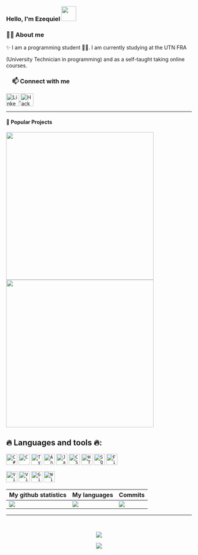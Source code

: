### Hello, I'm Ezequiel <img src="https://github.com/rajput2107/rajput2107/blob/master/Assets/Hi.gif" width="40px">

<!--IMG
<img align="right" alt="Coding" width="300" height="250" src="https://github.com/Ayushparikh-code/Ayushparikh-code/blob/main/coding-freak%20(1).gif">
<img align="right" height="220" width="300" src="https://cdn.dribbble.com/users/2238041/screenshots/4763918/working.gif" /> </a>-->

<h3><a id="user-content-about-me" class="anchor" aria-hidden="true" href="#about-me"></a>🙋‍♂️ About me</h3>
✨ I am a programming student 👨‍💻. I am currently studying at the UTN FRA 

(University Technician in programming) and as a self-taught taking online courses.



<h3><a id="user-content-about-me" class="anchor" aria-hidden="true" href="#about-me"><svg class="octicon octicon-link" viewBox="0 0 16 16" version="1.1" width="16" height="16" aria-hidden="true"></a>📫 Connect with me</h3>
 
 <a href="https://www.linkedin.com/in/ezequielbamio/" title="LinkedIn">
    <img align="center" alt="LinkedIn" width="35px" src="https://imgur.com/2RQO1BD.png">
</a>
<a href="https://www.hackerrank.com/ezequielbamiok" title="HackerRank">
    <img align="center" alt="HackerRank" width="35px" src="https://imgur.com/TzEedbW.png">
</a>
  
<hr>
  
#### 📌 Popular Projects
<a href="https://github.com/MrBlueBird2/mrbluebird2">
  <img width="400" align="center" src="https://github-readme-stats.vercel.app/api/pin?username=EzequielBamio&repo=EzequielBamio&theme=algolia&icon_color=7eace9" />
</a>    
<a href="https://github.com/mrbluebird2/portfolio-react">
  <img width="400" align="center" src="https://github-readme-stats.vercel.app/api/pin?username=EzequielBamio&repo=EzequielBamio&theme=algolia&icon_color=7eace9" />
</a>
  
## 🔥 Languages and tools 🔥:

  <code><a href="#"><img title="C#" height="30" src="https://imgur.com/A8vhezE.png"></a></code>
  <code><a href="#"><img title="C" height="30" src="https://imgur.com/o9rMryN.png"></a></code>
  <code><a href="#"><img title="Typescript" height="30" src="https://imgur.com/3qHFY5I.png"></a></code>
  <code><a href="#"><img title="Angular" height="30" src="https://imgur.com/m7AhBRv.png"></a></code>
  <code><a href="#"><img title="Javascript" height="30" src="https://imgur.com/iEV2Tm6.png"></a></code>
  <code><a href="#"><img title="CSS" height="30" src="https://imgur.com/RLbtzaS.png"></a></code>
  <code><a href="#"><img title="HTML" height="30" src="https://imgur.com/6ikndky.png"></a></code>
  <code><a href="#"><img title="SQLServer" height="30" src="https://imgur.com/twdCivJ.png"></a></code>
  <code><a href="#"><img title="Firebase" height="30" src="https://imgur.com/dANYLOw.png"></a></code>
  
  <code><a href="#"><img title="VisualStudio" height="30" src="https://imgur.com/kwJKckj.png"></a></code>
  <code><a href="#"><img title="VisualStudioCode" height="30" src="https://imgur.com/tCzXZgT.png"></a></code>
  <code><a href="#"><img title="Github" height="30" src="https://imgur.com/xPFY9Me.png"></a></code>
  <code><a href="#"><img title="Windows" height="30" src="https://imgur.com/5SCYKIB.png"></a></code>
  
|My github statistics|My languages|Commits|
|-|-|-|
|![](https://github-profile-summary-cards.vercel.app/api/cards/stats?username=EzequielBamio&theme=github_dark)|![](https://github-profile-summary-cards.vercel.app/api/cards/repos-per-language?username=EzequielBamio&theme=github_dark)|![](https://github-profile-summary-cards.vercel.app/api/cards/productive-time?username=EzequielBamio&theme=github_dark)
<hr>
  
<br>
  
<div align="center">
<p ><img src="https://profile-counter.glitch.me/{EzequielBamio}/count.svg" /></p> 

![](https://github-profile-summary-cards.vercel.app/api/cards/profile-details?username=EzequielBamio&theme=github_dark)
  
</div>

